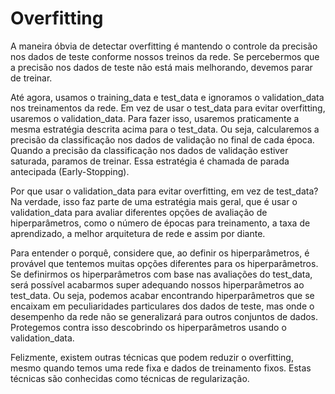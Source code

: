 # Overfitting

A maneira óbvia de detectar overfitting é mantendo o controle da precisão nos dados de teste conforme nossos treinos da rede. Se percebermos que a precisão nos dados de teste não está mais melhorando, devemos parar de treinar.

Até agora, usamos o training_data e test_data e ignoramos o validation_data nos treinamentos da rede. Em vez de usar o test_data para evitar overfitting, usaremos o validation_data. Para fazer isso, usaremos praticamente a mesma estratégia descrita acima para o test_data. Ou seja, calcularemos a precisão da classificação nos dados de validação no final de cada época. Quando a precisão da classificação nos dados de validação estiver saturada, paramos de treinar. Essa estratégia é chamada de parada antecipada (Early-Stopping). 

Por que usar o validation_data para evitar overfitting, em vez de test_data? Na verdade, isso faz parte de uma estratégia mais geral, que é usar o validation_data para avaliar diferentes opções de avaliação de hiperparâmetros, como o número de épocas para treinamento, a taxa de aprendizado, a melhor arquitetura de rede e assim por diante.

Para entender o porquê, considere que, ao definir os hiperparâmetros, é provável que tentemos muitas opções diferentes para os hiperparâmetros. Se definirmos os hiperparâmetros com base nas avaliações do test_data, será possível acabarmos super adequando nossos hiperparâmetros ao test_data. Ou seja, podemos acabar encontrando hiperparâmetros que se encaixam em peculiaridades particulares dos dados de teste, mas onde o desempenho da rede não se generalizará para outros conjuntos de dados. Protegemos contra isso descobrindo os hiperparâmetros usando o validation_data.

Felizmente, existem outras técnicas que podem reduzir o overfitting, mesmo quando temos uma rede fixa e dados de treinamento fixos. Estas técnicas são conhecidas como técnicas de regularização.
